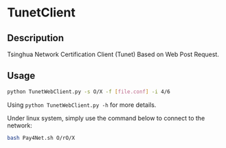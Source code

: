 # TunetClient

## Descripution

Tsinghua Network Certification Client (Tunet) Based on Web Post Request.

## Usage

```bash
python TunetWebClient.py -s O/X -f [file.conf] -i 4/6
```

Using `python TunetWebClient.py -h` for more details.

Under linux system, simply use the command below to connect to the network:

```bash
bash Pay4Net.sh O/rO/X
```
